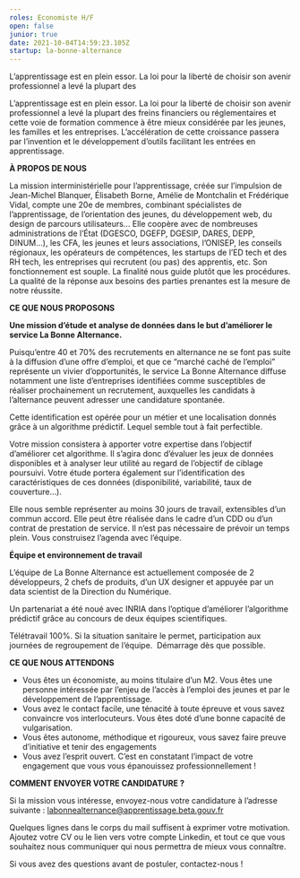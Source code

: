 ```yaml
---
roles: Economiste H/F
open: false
junior: true
date: 2021-10-04T14:59:23.105Z
startup: la-bonne-alternance
---
```

L’apprentissage est en plein essor. La loi pour la liberté de choisir son avenir professionnel a levé la plupart des 

L’apprentissage est en plein essor. La loi pour la liberté de choisir son avenir professionnel a levé la plupart des freins financiers ou réglementaires et cette voie de formation commence à être mieux considérée par les jeunes, les familles et les entreprises. L’accélération de cette croissance passera par l’invention et le développement d’outils facilitant les entrées en apprentissage.



**À PROPOS DE NOUS**

La mission interministérielle pour l’apprentissage, créée sur l’impulsion de Jean-Michel Blanquer, Élisabeth Borne, Amélie de Montchalin et Frédérique Vidal, compte une 20e de membres, combinant spécialistes de l’apprentissage, de l’orientation des jeunes, du développement web, du design de parcours utilisateurs… Elle coopère avec de nombreuses administrations de l’État (DGESCO, DGEFP, DGESIP, DARES, DEPP, DINUM…), les CFA, les jeunes et leurs associations, l’ONISEP, les conseils régionaux, les opérateurs de compétences, les startups de l’ED tech et des RH tech, les entreprises qui recrutent (ou pas) des apprentis, etc. Son fonctionnement est souple. La finalité nous guide plutôt que les procédures. La qualité de la réponse aux besoins des parties prenantes est la mesure de notre réussite.



**CE QUE NOUS PROPOSONS** 



**Une mission d’étude et analyse de données dans le but d’améliorer le service La Bonne Alternance.**

Puisqu’entre 40 et 70% des recrutements en alternance ne se font pas suite à la diffusion d’une offre d’emploi, et que ce “marché caché de l’emploi” représente un vivier d’opportunités, le service La Bonne Alternance diffuse notamment une liste d’entreprises identifiées comme susceptibles de réaliser prochainement un recrutement, auxquelles les candidats à l’alternance peuvent adresser une candidature spontanée. 

Cette identification est opérée pour un métier et une localisation donnés grâce à un algorithme prédictif. Lequel semble tout à fait perfectible. 

Votre mission consistera à apporter votre expertise dans l’objectif d’améliorer cet algorithme. Il s’agira donc d’évaluer les jeux de données disponibles et à analyser leur utilité au regard de l’objectif de ciblage poursuivi. Votre étude portera également sur l’identification des caractéristiques de ces données (disponibilité, variabilité, taux de couverture…). 

Elle nous semble représenter au moins 30 jours de travail, extensibles d’un commun accord. Elle peut être réalisée dans le cadre d’un CDD ou d’un contrat de prestation de service. Il n’est pas nécessaire de prévoir un temps plein. Vous construisez l’agenda avec l’équipe. 



**Équipe et environnement de travail**

L’équipe de La Bonne Alternance est actuellement composée de 2 développeurs, 2 chefs de produits, d’un UX designer et appuyée par un data scientist de la Direction du Numérique.

Un partenariat a été noué avec INRIA dans l’optique d’améliorer l’algorithme prédictif grâce au concours de deux équipes scientifiques. 

Télétravail 100%. Si la situation sanitaire le permet, participation aux journées de regroupement de l’équipe.  Démarrage dès que possible.



**CE QUE NOUS ATTENDONS**

* Vous êtes un économiste, au moins titulaire d’un M2. Vous êtes une personne intéressée par l’enjeu de l’accès à l’emploi des jeunes et par le développement de l’apprentissage. 
* Vous avez le contact facile, une ténacité à toute épreuve et vous savez convaincre vos interlocuteurs. Vous êtes doté d’une bonne capacité de vulgarisation.
* Vous êtes autonome, méthodique et rigoureux, vous savez faire preuve d’initiative et tenir des engagements
* Vous avez l’esprit ouvert. C’est en constatant l’impact de votre engagement que vous vous épanouissez professionnellement !



**COMMENT ENVOYER VOTRE CANDIDATURE ?**

Si la mission vous intéresse, envoyez-nous votre candidature à l’adresse suivante : labonnealternance@apprentissage.beta.gouv.fr

Quelques lignes dans le corps du mail suffisent à exprimer votre motivation. Ajoutez votre CV ou le lien vers votre compte Linkedin, et tout ce que vous souhaitez nous communiquer qui nous permettra de mieux vous connaître.

Si vous avez des questions avant de postuler, contactez-nous !
